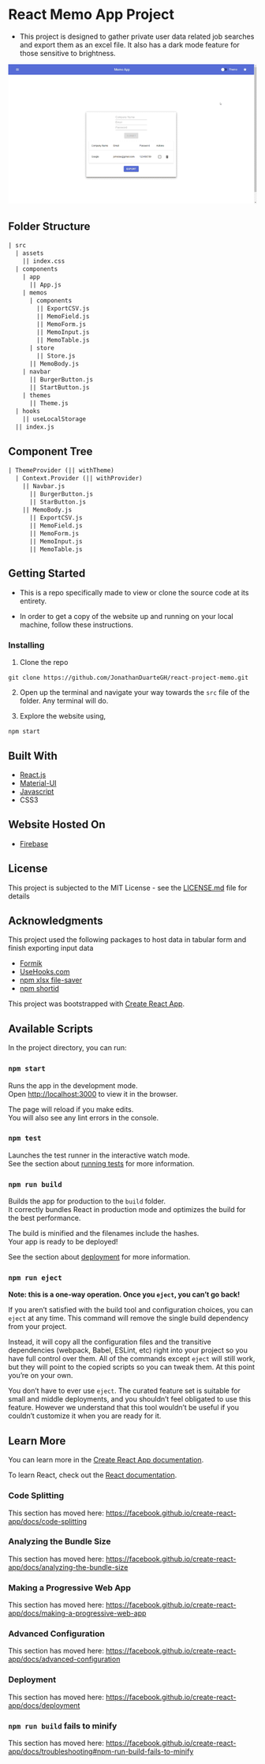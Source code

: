 # React Memo App Project

- This project is designed to gather private user data related job searches and export them as an excel file. It also has a dark mode feature for those sensitive to brightness.

![Memo App](Memo-App-Gif.gif)

## Folder Structure

```
| src
  | assets
    || index.css
  | components
    | app
      || App.js
    | memos
      | components
        || ExportCSV.js
        || MemoField.js
        || MemoForm.js
        || MemoInput.js
        || MemoTable.js
      | store
        || Store.js
      || MemoBody.js
    | navbar
      || BurgerButton.js
      || StartButton.js
    | themes
      || Theme.js
  | hooks
    || useLocalStorage
  || index.js
```

## Component Tree

```
| ThemeProvider (|| withTheme)
  | Context.Provider (|| withProvider)
    || Navbar.js
      || BurgerButton.js
      || StarButton.js
    || MemoBody.js
      || ExportCSV.js
      || MemoField.js
      || MemoForm.js
      || MemoInput.js
      || MemoTable.js
```

## Getting Started

- This is a repo specifically made to view or clone the source code at its entirety.

- In order to get a copy of the website up and running on your local machine, follow these instructions.

### Installing

1. Clone the repo

```
git clone https://github.com/JonathanDuarteGH/react-project-memo.git
```

2. Open up the terminal and navigate your way towards the `src` file of the folder. Any terminal will do.

3. Explore the website using,
```
npm start
```

## Built With

* [React.js](https://reactjs.org/)
* [Material-UI](https://material-ui.com/)
* [Javascript](https://www.javascript.com/)
* CSS3

## Website Hosted On

* [Firebase](https://react-project-memo.firebaseapp.com/)

## License

This project is subjected to the MIT License - see the [LICENSE.md](LICENSE.md) file for details

## Acknowledgments

This project used the following packages to host data in tabular form and finish exporting input data

* [Formik](https://formik.org/)
* [UseHooks.com](https://usehooks.com/)
* [npm xlsx file-saver](https://www.npmjs.com/package/file-saver)
* [npm shortid](https://www.npmjs.com/package/shortid)

This project was bootstrapped with [Create React App](https://github.com/facebook/create-react-app).

## Available Scripts

In the project directory, you can run:

### `npm start`

Runs the app in the development mode.<br />
Open [http://localhost:3000](http://localhost:3000) to view it in the browser.

The page will reload if you make edits.<br />
You will also see any lint errors in the console.

### `npm test`

Launches the test runner in the interactive watch mode.<br />
See the section about [running tests](https://facebook.github.io/create-react-app/docs/running-tests) for more information.

### `npm run build`

Builds the app for production to the `build` folder.<br />
It correctly bundles React in production mode and optimizes the build for the best performance.

The build is minified and the filenames include the hashes.<br />
Your app is ready to be deployed!

See the section about [deployment](https://facebook.github.io/create-react-app/docs/deployment) for more information.

### `npm run eject`

**Note: this is a one-way operation. Once you `eject`, you can’t go back!**

If you aren’t satisfied with the build tool and configuration choices, you can `eject` at any time. This command will remove the single build dependency from your project.

Instead, it will copy all the configuration files and the transitive dependencies (webpack, Babel, ESLint, etc) right into your project so you have full control over them. All of the commands except `eject` will still work, but they will point to the copied scripts so you can tweak them. At this point you’re on your own.

You don’t have to ever use `eject`. The curated feature set is suitable for small and middle deployments, and you shouldn’t feel obligated to use this feature. However we understand that this tool wouldn’t be useful if you couldn’t customize it when you are ready for it.

## Learn More

You can learn more in the [Create React App documentation](https://facebook.github.io/create-react-app/docs/getting-started).

To learn React, check out the [React documentation](https://reactjs.org/).

### Code Splitting

This section has moved here: https://facebook.github.io/create-react-app/docs/code-splitting

### Analyzing the Bundle Size

This section has moved here: https://facebook.github.io/create-react-app/docs/analyzing-the-bundle-size

### Making a Progressive Web App

This section has moved here: https://facebook.github.io/create-react-app/docs/making-a-progressive-web-app

### Advanced Configuration

This section has moved here: https://facebook.github.io/create-react-app/docs/advanced-configuration

### Deployment

This section has moved here: https://facebook.github.io/create-react-app/docs/deployment

### `npm run build` fails to minify

This section has moved here: https://facebook.github.io/create-react-app/docs/troubleshooting#npm-run-build-fails-to-minify
